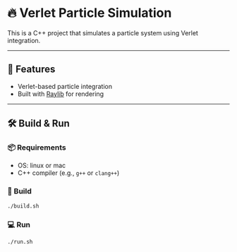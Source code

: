 # 🔥 Verlet Particle Simulation

This is a C++ project that simulates a particle system using Verlet integration.  

---

## 🚀 Features

- Verlet-based particle integration
- Built with [Raylib](https://www.raylib.com/) for rendering

---

## 🛠️ Build & Run

### 📦 Requirements

- OS: linux or mac
- C++ compiler (e.g., `g++` or `clang++`)

### 🔧 Build

```bash
./build.sh
```

### 💻 Run

```bash
./run.sh
```